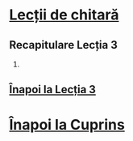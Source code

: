 # [Lecții de chitară](https://github.com/Voluntari-Noi/guitar-lessons)

## Recapitulare Lecția 3

1.

## [Înapoi la Lecția 3](https://github.com/Voluntari-Noi/guitar-lessons/tree/master/03)

# [Înapoi la Cuprins](https://github.com/Voluntari-Noi/guitar-lessons)
